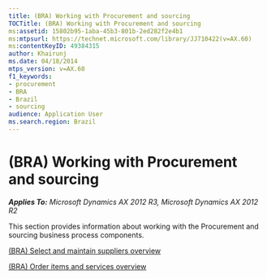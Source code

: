 ```yaml
---
title: (BRA) Working with Procurement and sourcing
TOCTitle: (BRA) Working with Procurement and sourcing
ms:assetid: 15802b95-1aba-45b3-801b-2ed282f2e4b1
ms:mtpsurl: https://technet.microsoft.com/library/JJ710422(v=AX.60)
ms:contentKeyID: 49384315
author: Khairunj
ms.date: 04/18/2014
mtps_version: v=AX.60
f1_keywords:
- procurement
- BRA
- Brazil
- sourcing
audience: Application User
ms.search.region: Brazil
---
```


# (BRA) Working with Procurement and sourcing 


_**Applies To:** Microsoft Dynamics AX 2012 R3, Microsoft Dynamics AX 2012 R2_

This section provides information about working with the Procurement and sourcing business process components.

[(BRA) Select and maintain suppliers overview](bra-select-and-maintain-suppliers-overview.md)

[(BRA) Order items and services overview](bra-order-items-and-services-overview.md)

  



